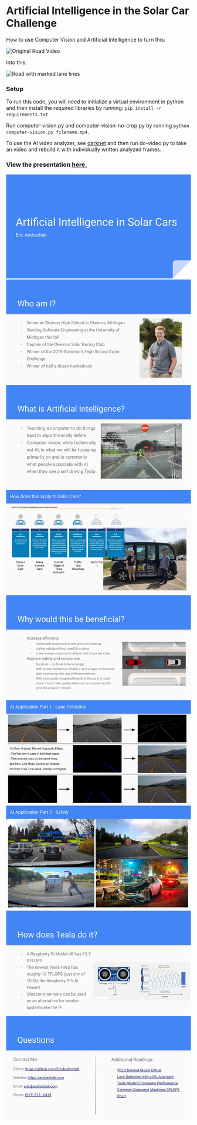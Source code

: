 # Artificial Intelligence in the Solar Car Challenge

How to use Computer Vision and Artificial Intelligence to turn this:

![Original Road Video](gifs/demo1.gif)

Into this:

![Road with marked lane lines](gifs/demo1-final.gif)

### Setup

To run this code, you will need to initialize a virtual environment in python and then install the required libraries by running: `pip install -r requirements.txt`

Run computer-vision.py and computer-vision-no-crop.py by running `python computer-vision.py filename.mp4`.

To use the AI video analyzer, see [darknet](https://github.com/AlexeyAB/darknet) and then run do-video.py to take an video and rebuild it with individually written analyzed frames.

### View the presentation [here.](https://github.com/EricAndrechek/Solar-Car-Challenge-AI-Demo/raw/main/presentation/AI%20in%20the%20Solar%20Car%20Challenge.pdf)

![Slide1](presentation/Slide1.jpg)
![Slide2](presentation/Slide2.jpg)
![Slide3](presentation/Slide3.jpg)
![Slide4](presentation/Slide4.jpg)
![Slide5](presentation/Slide5.jpg)
![Slide6](presentation/Slide6.jpg)
![Slide7](presentation/Slide7.jpg)
![Slide8](presentation/Slide8.jpg)
![Slide9](presentation/Slide9.jpg)

